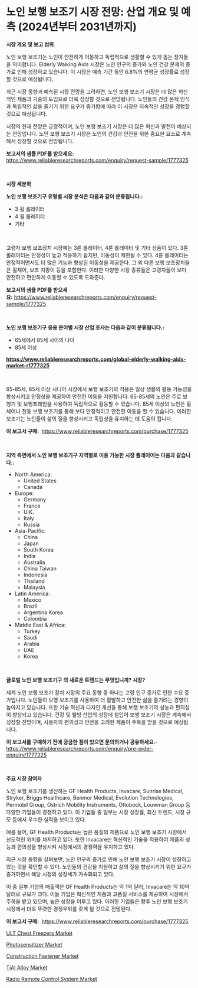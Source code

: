 <p><h1>노인 보행 보조기 시장 전망: 산업 개요 및 예측 (2024년부터 2031년까지)</h1></p><p><strong>시장 개요 및 보고 범위</strong></p>
<p><p>노인 보행 보조기는 노인이 안전하게 이동하고 독립적으로 생활할 수 있게 돕는 장치들을 의미합니다. Elderly Walking Aids 시장은 노인 인구의 증가와 노인 건강 문제의 증가로 인해 성장하고 있습니다. 이 시장은 예측 기간 동안 6.8%의 연평균 성장률로 성장할 것으로 예상됩니다.</p><p>최근 시장 동향과 예측된 시장 전망을 고려하면, 노인 보행 보조기 시장은 더 많은 혁신적인 제품과 기술의 도입으로 더욱 성장할 것으로 전망됩니다. 노인들의 건강 문제 인식과 독립적인 삶을 즐기기 위한 요구가 증가함에 따라 이 시장은 지속적인 성장을 경험할 것으로 예상됩니다. </p><p>시장의 현재 전망은 긍정적이며, 노인 보행 보조기 시장은 더 많은 혁신과 발전이 예상되는 전망입니다. 노인 보행 보조기 시장은 노인의 건강과 안전을 위한 중요한 요소로 계속해서 성장할 것으로 전망됩니다.</p></p>
<p><strong>보고서의 샘플 PDF를 받으세요:</strong> <a href="https://www.reliableresearchreports.com/enquiry/request-sample/1777325">https://www.reliableresearchreports.com/enquiry/request-sample/1777325</a></p>
<p>&nbsp;</p>
<p><strong>시장 세분화</strong></p>
<p><strong>노인 보행 보조기구 유형별 시장 분석은 다음과 같이 분류됩니다.:</strong></p>
<p><ul><li>3 휠 롤레이터</li><li>4 휠 롤레이터</li><li>기타</li></ul></p>
<p>&nbsp;</p>
<p><p>고령자 보행 보조장치 시장에는 3륜 롤레이터, 4륜 롤레이터 및 기타 상품이 있다. 3륜 롤레이터는 안정성이 높고 적응하기 쉽지만, 이동성이 제한될 수 있다. 4륜 롤레이터는 안정적이면서도 더 많은 기능과 향상된 이동성을 제공한다. 그 외 다른 보행 보조장치들은 휠체어, 보조 지팡이 등을 포함한다. 이러한 다양한 시장 종류들은 고령자들이 보다 안전하고 편안하게 이동할 수 있도록 도와준다.</p></p>
<p><strong>보고서의 샘플 PDF를 받으세요:</strong>&nbsp;<a href="https://www.reliableresearchreports.com/enquiry/request-sample/1777325">https://www.reliableresearchreports.com/enquiry/request-sample/1777325</a></p>
<p>&nbsp;</p>
<p><strong> 노인 보행 보조기구 응용 분야별 시장 산업 조사는 다음과 같이 분류됩니다.:</strong></p>
<p><ul><li>65세에서 85세 사이의 나이</li><li>85세 이상</li></ul></p>
<p><strong><a href="https://www.reliableresearchreports.com/global-elderly-walking-aids-market-r1777325">https://www.reliableresearchreports.com/global-elderly-walking-aids-market-r1777325</a></strong></p>
<p>&nbsp;</p>
<p><p>65-85세, 85세 이상 시니어 시장에서 보행 보조기의 적용은 일상 생활의 활동 가능성을 향상시키고 안정성을 제공하여 안전한 이동을 지원합니다. 65-85세의 노인은 주로 보행기 및 보행프레임을 사용하여 독립적으로 활동할 수 있습니다. 85세 이상의 노인은 휠체어나 전동 보행 보조기를 통해 보다 안정적이고 안전한 이동을 할 수 있습니다. 이러한 보조기는 노인들이 삶의 질을 향상시키고 독립성을 유지하는 데 도움이 됩니다.</p></p>
<p><strong>이 보고서 구매:</strong>&nbsp; <a href="https://www.reliableresearchreports.com/purchase/1777325">https://www.reliableresearchreports.com/purchase/1777325</a></p>
<p>&nbsp;</p>
<p><strong>지역 측면에서 노인 보행 보조기구 지역별로 이용 가능한 시장 플레이어는 다음과 같습니다.:</strong></p>
<p><ul>
    <li>
        North America:
        <ul>
            <li>United States</li>
            <li>Canada</li>
        </ul>
    </li>
    <li>
        Europe:
        <ul>
            <li>Germany</li>
            <li>France</li>
            <li>U.K.</li>
            <li>Italy</li>
            <li>Russia</li>
        </ul>
    </li>
    <li>
        Asia-Pacific:
        <ul>
            <li>China</li>
            <li>Japan</li>
            <li>South Korea</li>
            <li>India</li>
            <li>Australia</li>
            <li>China Taiwan</li>
            <li>Indonesia</li>
            <li>Thailand</li>
            <li>Malaysia</li>
        </ul>
    </li>
    <li>
        Latin America:
        <ul>
            <li>Mexico</li>
            <li>Brazil</li>
            <li>Argentina Korea</li>
            <li>Colombia</li>
        </ul>
    </li>
    <li>
        Middle East & Africa:
        <ul>
            <li>Turkey</li>
            <li>Saudi</li>
            <li>Arabia</li>
            <li>UAE</li>
            <li>Korea</li>
        </ul>
    </li>
    </ul></p>
<p>&nbsp;</p>
<p><strong>글로벌 노인 보행 보조기구 의 새로운 트렌드는 무엇입니까? 시장?</strong></p>
<p><p>세계 노인 보행 보조기 장치 시장의 주요 동향 중 하나는 고령 인구 증가로 인한 수요 증가입니다. 노인들이 보행 보조기를 사용하여 더 활발하고 안전한 삶을 즐기려는 경향이 높아지고 있습니다. 또한 기술 혁신과 디자인 개선을 통해 보행 보조기의 성능과 편의성이 향상되고 있습니다. 건강 및 웰빙 산업의 성장에 힘입어 보행 보조기 시장은 계속해서 성장할 전망이며, 사용자의 편의성과 안전을 고려한 제품이 주목을 받을 것으로 예상됩니다.</p></p>
<p><strong>이 보고서를 구매하기 전에 궁금한 점이 있으면 문의하거나 공유하세요.</strong>- <a href="https://www.reliableresearchreports.com/enquiry/pre-order-enquiry/1777325">https://www.reliableresearchreports.com/enquiry/pre-order-enquiry/1777325</a></p>
<p>&nbsp;</p>
<p><strong>주요 시장 참여자</strong></p>
<p><p>노인 보행 보조기를 생산하는 GF Health Products, Invacare, Sunrise Medical, Stryker, Briggs Healthcare, Benmor Medical, Evolution Technologies, Permobil Group, Ostrich Mobility Instruments, Ottobock, Louwman Group 등 다양한 기업들이 경쟁하고 있다. 이 기업들 중 일부는 시장 성장률, 최신 트렌드, 시장 규모 등에서 우수한 실적을 보이고 있다.</p><p>예를 들어, GF Health Products는 높은 품질의 제품으로 노인 보행 보조기 시장에서 선도적인 위치를 차지하고 있다. 또한 Invacare는 혁신적인 기술을 적용하여 제품의 성능과 편의성을 향상시켜 시장에서의 경쟁력을 유지하고 있다.</p><p>최근 시장 동향을 살펴보면, 노인 인구의 증가로 인해 노인 보행 보조기 시장이 성장하고 있는 것을 확인할 수 있다. 노인들의 건강을 지원하고 삶의 질을 향상시키기 위한 요구가 증가하면서 해당 시장의 성장세가 가속화되고 있다.</p><p>이 중 일부 기업의 매출액은 GF Health Products는 약 1억 달러, Invacare는 약 10억 달러로 규모가 크다. 이들 기업은 혁신적인 제품과 고품질 서비스를 제공하여 시장에서 주목을 받고 있으며, 높은 성장을 이루고 있다. 이러한 기업들은 향후 노인 보행 보조기 시장에서 더욱 뚜렷한 경쟁우위를 갖게 될 것으로 전망된다.</p></p>
<p><strong>이 보고서 구매:</strong>&nbsp;&nbsp;<a href="https://www.reliableresearchreports.com/purchase/1777325">https://www.reliableresearchreports.com/purchase/1777325</a></p>
<p><p><a href="https://www.linkedin.com/pulse/ult-chest-freezers-market-analysis-examines-its-scope-growth-lhyhf?trackingId=XL8ed5LvgA0dlnrOUPXxzg%3D%3D">ULT Chest Freezers Market</a></p><p><a href="https://issuu.com/reportprime-2/docs/photosensitizer-market-size-2030.pptx">Photosensitizer Market</a></p><p><a href="https://github.com/bmorecock/Market-Research-Report-List-2/blob/main/construction-fastener-market.md">Construction Fastener Market</a></p><p><a href="https://issuu.com/reportprime-2/docs/tial-alloy-market-size-2030.pptx">TiAl Alloy Market</a></p><p><a href="https://github.com/Krish2023na/Market-Research-Report-List-4/blob/main/radio-remote-control-system-market.md">Radio Remote Control System Market</a></p></p>